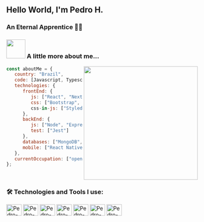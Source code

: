 ## Hello World, I'm Pedro H.
### An Eternal Apprentice 👨‍💻

### <img src="https://media.giphy.com/media/VgCDAzcKvsR6OM0uWg/giphy.gif" width="50"> A little more about me...
<img height="300em"  align='right' src="https://github-readme-stats-git-masterrstaa-rickstaa.vercel.app/api/top-langs/?username=Pedro77h&show_icons=true&theme=tokyonight&hide_border=true"/>

```javascript
const aboutMe = {
   country: "Brazil",
   code: [Javascript, Typescript, Kotlin],
   technologies: {
      frontEnd: {
         js: ["React", "Next"],
         css: ["Bootstrap", "SASS"],
         css-in-js: ["Styled Components"]
      },
      backEnd: {
         js: ["Node", "Express" , "Nest" ,"Fastify"],
         test: ["Jest"]
      },
      databases: ["MongoDB", "postgreSQL", "mySQL"],
      mobile: ["React Native", "Kotlin"]
   },
   currentOccupation: ["open for job opportunities"],
};
```

</br> 

### 🛠️ Technologies and Tools I use:

<div>
<img align="center" alt="Pedro-react" height="30" width="40" src="https://cdn.jsdelivr.net/gh/devicons/devicon/icons/react/react-original.svg"/>
<img align="center" alt="Pedro-Next" height="30" width="40" src="https://cdn.jsdelivr.net/gh/devicons/devicon/icons/nextjs/nextjs-line.svg" />
<img align="center" alt="Pedro-node" height="30" width="40" src="https://cdn.jsdelivr.net/gh/devicons/devicon/icons/nodejs/nodejs-original.svg"/>
<img align="center" alt="Pedro-nest" height="30" width="40" src="https://cdn.jsdelivr.net/gh/devicons/devicon/icons/nestjs/nestjs-plain.svg" />
<img align="center" alt="Pedro-ts" height="30" width="40" src="https://cdn.jsdelivr.net/gh/devicons/devicon/icons/typescript/typescript-original.svg"/>
<img align="center" alt="Pedro-kotlin" height="30" width="40" src="https://cdn.jsdelivr.net/gh/devicons/devicon/icons/kotlin/kotlin-original.svg"/>
<img align="center" alt="Pedro-docker" height="30" width="40" src="https://cdn.jsdelivr.net/gh/devicons/devicon/icons/docker/docker-plain.svg"/>

